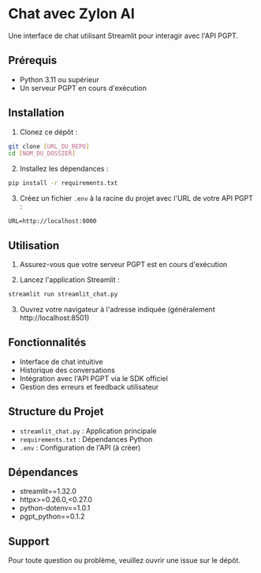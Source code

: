 # Chat avec Zylon AI

Une interface de chat utilisant Streamlit pour interagir avec l'API PGPT.

## Prérequis

- Python 3.11 ou supérieur
- Un serveur PGPT en cours d'exécution

## Installation

1. Clonez ce dépôt :
```bash
git clone [URL_DU_REPO]
cd [NOM_DU_DOSSIER]
```

2. Installez les dépendances :
```bash
pip install -r requirements.txt
```

3. Créez un fichier `.env` à la racine du projet avec l'URL de votre API PGPT :
```
URL=http://localhost:8000
```

## Utilisation

1. Assurez-vous que votre serveur PGPT est en cours d'exécution

2. Lancez l'application Streamlit :
```bash
streamlit run streamlit_chat.py
```

3. Ouvrez votre navigateur à l'adresse indiquée (généralement http://localhost:8501)

## Fonctionnalités

- Interface de chat intuitive
- Historique des conversations
- Intégration avec l'API PGPT via le SDK officiel
- Gestion des erreurs et feedback utilisateur

## Structure du Projet

- `streamlit_chat.py` : Application principale
- `requirements.txt` : Dépendances Python
- `.env` : Configuration de l'API (à créer)

## Dépendances

- streamlit==1.32.0
- httpx>=0.26.0,<0.27.0
- python-dotenv==1.0.1
- pgpt_python==0.1.2

## Support

Pour toute question ou problème, veuillez ouvrir une issue sur le dépôt. 